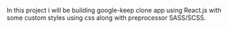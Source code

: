 In this project i will be building google-keep clone app using React.js with some custom styles using css along with preprocessor SASS/SCSS. 
